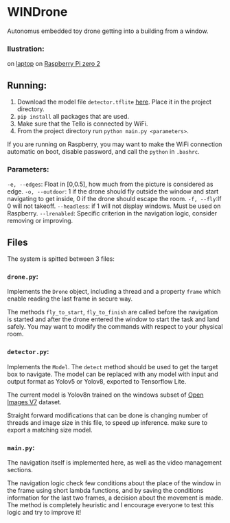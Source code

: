 
# WINDrone
Autonomus embedded toy drone getting into a building from a window.
### Ilustration:
 on [laptop](https://drive.google.com/drive/u/0/folders/1Ui3aVITxfdUsNWyqbkA_s0EW2ZDXliQU)
 on [Raspberry Pi zero 2](1Ui3aVITxfdUsNWyqbkA_s0EW2ZDXliQU)

## Running:
1.  Download the model file `detector.tflite` [here](https://drive.google.com/file/d/16kEloEK5v90bYICJlbFAkU8QdNBY_eAW/view?usp=sharing). Place it in the project directory.
2. `pip install` all packages that are used.
3. Make sure that the Tello is connected by WiFi. 
4. From the project directory run `python main.py <parameters>`.

If you are running on Raspberry, you may want to make the WiFi connection automatic on boot, disable password, and call the `python` in `.bashrc`.

### Parameters:
`-e, --edges`: Float in [0,0.5], how much from the picture is considered as edge. 
`-o, --outdoor`: 1 if the drone should fly outside the window and start navigating to get inside, 0 if the drone should escape the room. 
`-f, --fly`:If 0 will not takeoff.
`--headless`: if 1 will not display windows. Must be used on Raspberry.
`--lrenabled`: Specific criterion in the navigation logic, consider removing or improving.

## Files
The system is spitted between 3 files:
### `drone.py`: 
Implements the `Drone` object, including a thread and a property `frame` which enable reading the last frame in secure way.

The methods `fly_to_start`, `fly_to_finish` are called before the navigation is started and after the drone entered the window to start the task and land safely. You may want to modify the commands with respect to your physical room.

### `detector.py`:
Implements the `Model`. The `detect` method should be used to get the target box to navigate.
The model can be replaced with any model with input and output format as Yolov5 or Yolov8, exported to Tensorflow Lite. 

The current model is Yolov8n trained on the windows subset of [Open Images V7](https://storage.googleapis.com/openimages/web/index.html) dataset.

Straight forward modifications that can be done is changing number of threads and image size in this file, to speed up inference. make sure to export a matching size model.

### `main.py`:

The navigation itself is implemented here, as well as the video management sections.

The navigation logic check few conditions about the place of the window in the frame using short lambda functions, and by saving the conditions information for the last two frames, a decision about the movement is made. The method is completely heuristic and I encourage everyone to test this logic and try to improve it! 
